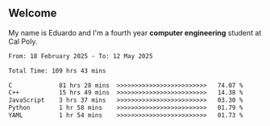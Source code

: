 ## Welcome

 My name is Eduardo and I'm a fourth year **computer engineering** student at Cal Poly.

<!--START_SECTION:waka-->

```txt
From: 18 February 2025 - To: 12 May 2025

Total Time: 109 hrs 43 mins

C             81 hrs 28 mins  >>>>>>>>>>>>>>>>>>>>>>>>>   74.07 %
C++           15 hrs 49 mins  >>>>>>>>>>>>>>>>>>>>>>>>>   14.38 %
JavaScript    3 hrs 37 mins   >>>>>>>>>>>>>>>>>>>>>>>>>   03.30 %
Python        1 hr 58 mins    >>>>>>>>>>>>>>>>>>>>>>>>>   01.79 %
YAML          1 hr 54 mins    >>>>>>>>>>>>>>>>>>>>>>>>>   01.73 %
```

<!--END_SECTION:waka-->

<!--
**lalog12/lalog12** is a ✨ _special_ ✨ repository because its `README.md` (this file) appears on your GitHub profile.

Here are some ideas to get you started:

- 🔭 I’m currently working on ...
- 🌱 I’m currently learning ...
- 👯 I’m looking to collaborate on ...
- 🤔 I’m looking for help with ...
- 💬 Ask me about ...
- 📫 How to reach me: ...
- 😄 Pronouns: ...
- ⚡ Fun fact: ...
-->
